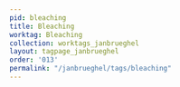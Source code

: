 ```yaml
---
pid: bleaching
title: Bleaching
worktag: Bleaching
collection: worktags_janbrueghel
layout: tagpage_janbrueghel
order: '013'
permalink: "/janbrueghel/tags/bleaching"
---
```

